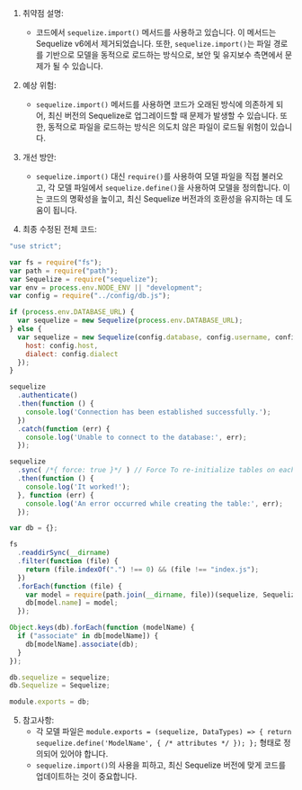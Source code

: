 1. 취약점 설명:
   - 코드에서 `sequelize.import()` 메서드를 사용하고 있습니다. 이 메서드는 Sequelize v6에서 제거되었습니다. 또한, `sequelize.import()`는 파일 경로를 기반으로 모델을 동적으로 로드하는 방식으로, 보안 및 유지보수 측면에서 문제가 될 수 있습니다.

2. 예상 위험:
   - `sequelize.import()` 메서드를 사용하면 코드가 오래된 방식에 의존하게 되어, 최신 버전의 Sequelize로 업그레이드할 때 문제가 발생할 수 있습니다. 또한, 동적으로 파일을 로드하는 방식은 의도치 않은 파일이 로드될 위험이 있습니다.

3. 개선 방안:
   - `sequelize.import()` 대신 `require()`를 사용하여 모델 파일을 직접 불러오고, 각 모델 파일에서 `sequelize.define()`을 사용하여 모델을 정의합니다. 이는 코드의 명확성을 높이고, 최신 Sequelize 버전과의 호환성을 유지하는 데 도움이 됩니다.

4. 최종 수정된 전체 코드:
```javascript
"use strict";

var fs = require("fs");
var path = require("path");
var Sequelize = require("sequelize");
var env = process.env.NODE_ENV || "development";
var config = require("../config/db.js");

if (process.env.DATABASE_URL) {
  var sequelize = new Sequelize(process.env.DATABASE_URL);
} else {
  var sequelize = new Sequelize(config.database, config.username, config.password, {
    host: config.host,
    dialect: config.dialect
  });
}

sequelize
  .authenticate()
  .then(function () {
    console.log('Connection has been established successfully.');
  })
  .catch(function (err) {
    console.log('Unable to connect to the database:', err);
  });

sequelize
  .sync( /*{ force: true }*/ ) // Force To re-initialize tables on each run
  .then(function () {
    console.log('It worked!');
  }, function (err) {
    console.log('An error occurred while creating the table:', err);
  });

var db = {};

fs
  .readdirSync(__dirname)
  .filter(function (file) {
    return (file.indexOf(".") !== 0) && (file !== "index.js");
  })
  .forEach(function (file) {
    var model = require(path.join(__dirname, file))(sequelize, Sequelize.DataTypes);
    db[model.name] = model;
  });

Object.keys(db).forEach(function (modelName) {
  if ("associate" in db[modelName]) {
    db[modelName].associate(db);
  }
});

db.sequelize = sequelize;
db.Sequelize = Sequelize;

module.exports = db;
```

5. 참고사항:
   - 각 모델 파일은 `module.exports = (sequelize, DataTypes) => { return sequelize.define('ModelName', { /* attributes */ }); };` 형태로 정의되어 있어야 합니다.
   - `sequelize.import()`의 사용을 피하고, 최신 Sequelize 버전에 맞게 코드를 업데이트하는 것이 중요합니다.
